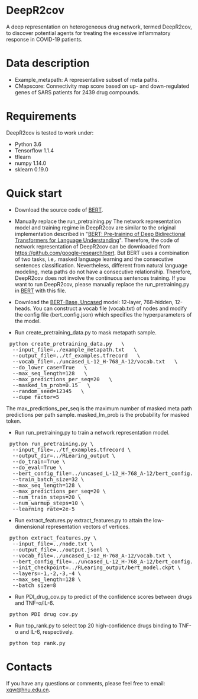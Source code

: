# DeepR2cov
A deep representation on heterogeneous drug network, termed DeepR2cov, to discover potential agents for treating the excessive inflammatory response in COVID-19 patients.

# Data description
* Example_metapath: A representative subset of meta paths.
* CMapscore: Connectivity map score based on up- and down-regulated genes of SARS patients for 2439 drug compounds.

# Requirements
DeepR2cov is tested to work under:
* Python 3.6  
* Tensorflow 1.1.4
* tflearn
* numpy 1.14.0
* sklearn 0.19.0

# Quick start
* Download the source code of [BERT](https://github.com/google-research/bert). 
* Manually replace the run_pretraining.py
The network representation model and training regime in DeepR2cov are similar to the original implementation described in "[BERT: Pre-training of Deep Bidirectional Transformers for Language Understanding](https://www.aclweb.org/anthology/N19-1423/)". Therefore, the code of network representation of DeepR2cov can be downloaded from https://github.com/google-research/bert. But BERT uses a combination of two tasks, i.e,. masked language learning and the consecutive sentences classification. Nevertheless, different from natural language modeling, meta paths do not have a consecutive relationship. Therefore, DeepR2cov does not involve the continuous sentences training. If you want to run DeepR2cov, please manually replace the run_pretraining.py in [BERT](https://github.com/google-research/bert) with this file. 
  
* Download the [BERT-Base, Uncased](https://storage.googleapis.com/bert_models/2018_10_18/uncased_L-12_H-768_A-12.zip) model: 12-layer, 768-hidden, 12-heads. 
You can construct a vocab file (vocab.txt) of nodes and modify the config file (bert_config.json) which specifies the hyperparameters of the model.
* Run create_pretraining_data.py to mask metapath sample.  
<pre> python create_pretraining_data.py   \
  --input_file=../example_metapath.txt   \
  --output_file=../tf_examples.tfrecord   \
  --vocab_file=../uncased_L-12_H-768_A-12/vocab.txt   \ 
  --do_lower_case=True   \  
  --max_seq_length=128   \  
  --max_predictions_per_seq=20   \
  --masked_lm_prob=0.15   \ 
  --random_seed=12345   \
  --dupe_factor=5 </pre>
The max_predictions_per_seq is the maximum number of masked meta path predictions per path sample. masked_lm_prob is the probability for masked token.

* Run run_pretraining.py to train a network representation model.
<pre> python run_pretraining.py \  
  --input_file=../tf_examples.tfrecord \  
  --output_dir=../RLearing_output \  
  --do_train=True \  
  --do_eval=True \  
  --bert_config_file=../uncased_L-12_H-768_A-12/bert_config.json \  
  --train_batch_size=32 \  
  --max_seq_length=128 \  
  --max_predictions_per_seq=20 \  
  --num_train_steps=20 \  
  --num_warmup_steps=10 \  
  --learning_rate=2e-5  </pre>
  
* Run extract_features.py extract_features.py to attain the low-dimensional representation vectors of vertices.
<pre> python extract_features.py \  
  --input_file=../node.txt \  
  --output_file=../output.jsonl \  
  --vocab_file=../uncased_L-12_H-768_A-12/vocab.txt \  
  --bert_config_file=../uncased_L-12_H-768_A-12/bert_config.json \  
  --init_checkpoint=../RLearing_output/bert_model.ckpt \  
  --layers=-1,-2,-3,-4 \  
  --max_seq_length=128 \  
  --batch_size=8 </pre>

* Run PDI_drug_cov.py to predict of the confidence scores between drugs and TNF-α/IL-6.  
<pre> python PDI_drug_cov.py </pre>

* Run top_rank.py to select top 20 high-confidence drugs binding to TNF-α and IL-6, respectively.   
<pre> python top_rank.py   </pre>

# Contacts
If you have any questions or comments, please feel free to email: xqw@hnu.edu.cn.
